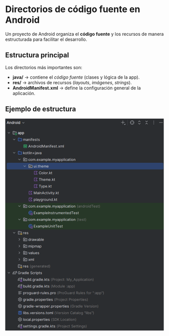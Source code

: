 # Directorios de código fuente en Android

Un proyecto de Android organiza el **código fuente** y los recursos de manera estructurada para facilitar el desarrollo.

## Estructura principal

Los directorios más importantes son:

- **java/** → contiene el *código fuente* (clases y lógica de la app).  
- **res/** → archivos de recursos (*layouts*, *imágenes*, *strings*).  
- **AndroidManifest.xml** → define la configuración general de la aplicación.  

## Ejemplo de estructura

![estructura proyecto android](img/image-1.png)
